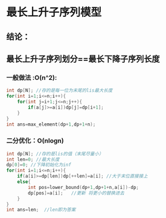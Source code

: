 # 最长上升子序列模型

## 结论：

## 最长上升子序列划分==最长下降子序列长度

### 一般做法 :O(n^2):

```C++
int dp[N]; //存的是每一位为末尾的lis最大长度
for(int i=1;i<=n;i++){
	for(int j=i+1;j<=n;j++){
		if(a[j]>=a[i])dp[j]=dp[i+1];
    }
}
int ans=max_element(dp+1,dp+1+n);
```

### 二分优化：O(nlogn)

```C++
int dp[N]; //存的是lis的值（末尾尽量小）
int len=0; //最大长度
dp[0]=0; //下降初始化为inf
for(int i=1;i<=n;i++){
	if(a[i]>=dp[len])dp[++len]=a[i]; //大于末位直接接上
    else{
		int pos=lower_bound(dp+1,dp+1+n,a[i])-dp;
        dp[pos]=a[i];   //更新 将更小的替换进去
    }
}
int ans=len;  //len即为答案
```

